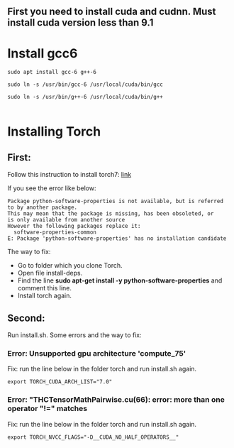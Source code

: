 ## First you need to install cuda and cudnn. Must install cuda version less than 9.1


# Install gcc6
```
sudo apt install gcc-6 g++-6

sudo ln -s /usr/bin/gcc-6 /usr/local/cuda/bin/gcc

sudo ln -s /usr/bin/g++-6 /usr/local/cuda/bin/g++
  
```

# Installing Torch
## First:
Follow this instruction to install torch7: [link](http://torch.ch/docs/getting-started.html#installing-torch)

If you see the error like below: 
```
Package python-software-properties is not available, but is referred to by another package.
This may mean that the package is missing, has been obsoleted, or
is only available from another source
However the following packages replace it:
  software-properties-common
E: Package 'python-software-properties' has no installation candidate
```

The way to fix:

  + Go to folder which you clone Torch.
  + Open file install-deps.
  + Find the line **sudo apt-get install -y python-software-properties** and comment this line.
  + Install torch again.


## Second: 
Run install.sh. 
Some errors and the way to fix:

### Error: Unsupported gpu architecture 'compute_75'
Fix: run the line below in the folder torch and run install.sh again.
```
export TORCH_CUDA_ARCH_LIST="7.0"
```

### Error: "THCTensorMathPairwise.cu(66): error: more than one operator "!=" matches
Fix: run the line below in the folder torch and run install.sh again.
```
export TORCH_NVCC_FLAGS="-D__CUDA_NO_HALF_OPERATORS__" 
```
